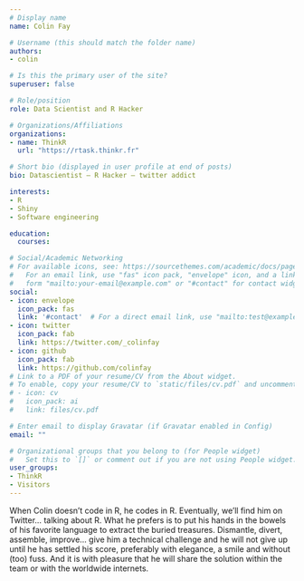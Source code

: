 ```yaml
---
# Display name
name: Colin Fay

# Username (this should match the folder name)
authors:
- colin

# Is this the primary user of the site?
superuser: false

# Role/position
role: Data Scientist and R Hacker

# Organizations/Affiliations
organizations:
- name: ThinkR
  url: "https://rtask.thinkr.fr"

# Short bio (displayed in user profile at end of posts)
bio: Datascientist – R Hacker – twitter addict

interests:
- R
- Shiny
- Software engineering

education:
  courses:

# Social/Academic Networking
# For available icons, see: https://sourcethemes.com/academic/docs/page-builder/#icons
#   For an email link, use "fas" icon pack, "envelope" icon, and a link in the
#   form "mailto:your-email@example.com" or "#contact" for contact widget.
social:
- icon: envelope
  icon_pack: fas
  link: '#contact'  # For a direct email link, use "mailto:test@example.org".
- icon: twitter
  icon_pack: fab
  link: https://twitter.com/_colinfay
- icon: github
  icon_pack: fab
  link: https://github.com/colinfay
# Link to a PDF of your resume/CV from the About widget.
# To enable, copy your resume/CV to `static/files/cv.pdf` and uncomment the lines below.
# - icon: cv
#   icon_pack: ai
#   link: files/cv.pdf

# Enter email to display Gravatar (if Gravatar enabled in Config)
email: ""

# Organizational groups that you belong to (for People widget)
#   Set this to `[]` or comment out if you are not using People widget.
user_groups:
- ThinkR
- Visitors
---
```


When Colin doesn’t code in R, he codes in R. Eventually, we’ll find him on Twitter… talking about R. What he prefers is to put his hands in the bowels of his favorite language to extract the buried treasures.
Dismantle, divert, assemble, improve… give him a technical challenge and he will not give up until he has settled his score, preferably with elegance, a smile and without (too) fuss. And it is with pleasure that he will share the solution within the team or with the worldwide internets.
